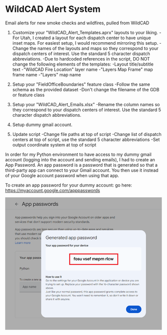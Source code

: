 # WildCAD Alert System
Email alerts for new smoke checks and wildfires, pulled from WildCAD


1. Customize your "WildCAD_Alert_Templates.aprx" layouts to your liking.
   -For Utah, I created a layout for each dispatch center to have unique inset maps. For easiest setup, I would recommend mirroring this setup.
   -Change the names of the layouts and maps so they correspond to your dispatch centers of interest. Use the standard 5 character dispatch abbreviations.
   -Due to hardcoded references in the script, DO NOT change the following elements of the templates:
       -Layout title/subtitle text
       -"WildCAD Fire Location" layer name
       -"Layers Map Frame" map frame name
       -"Layers" map name       
   
2) Setup your "FieldOfficeBoundaries" feature class
   -Follow the same schema as the provided dataset
   -Don't change the filename of the GDB or feature class
   
   
4) Setup your "WildCAD_Alert_Emails.xlsx"
  -Rename the column names so they correspond to your dispatch centers of interest. Use the standard 5 character dispatch abbreviations.
5) Setup dummy gmail account.

6) Update script
   -Change file paths at top of script
   -Change list of dispatch centers at top of script, use the standard 5 character abbreviations
   -Set output coordinate system at top of script 



In order for my Python environment to have access to my dummy gmail account (logging into the account and sending emails), I had to create an App Password. An app password is a password that is generated so that a third-party app can connect to your Gmail account. You then use it instead of your Google account password when using that app.

To create an app password for your dummy account: go here: https://myaccount.google.com/apppasswords

![screenshot_GmailSetup_1.png](https://raw.githubusercontent.com/mpanunto/WildCAD_Alert_System/main/Docs/screenshot_GmailSetup_1.png)



